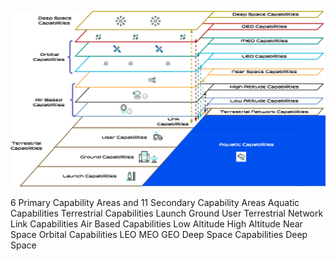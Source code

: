 ![Reference Architecture](ra.png)

6 Primary Capability Areas and 11 Secondary Capability Areas
Aquatic Capabilities
Terrestrial Capabilities
Launch 
Ground
User
Terrestrial Network
Link Capabilities
Air Based Capabilities
Low Altitude
High Altitude 
Near Space 
Orbital Capabilities
LEO
MEO
GEO
Deep Space Capabilities
Deep Space 

